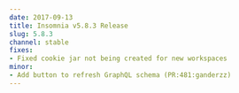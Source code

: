 ```yaml
---
date: 2017-09-13
title: Insomnia v5.8.3 Release
slug: 5.8.3
channel: stable
fixes:
- Fixed cookie jar not being created for new workspaces
minor:
- Add button to refresh GraphQL schema (PR:481:ganderzz)
---
```

